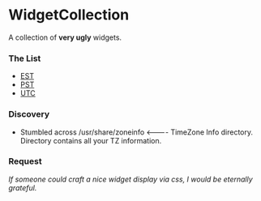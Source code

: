 # WidgetCollection
A collection of **very ugly** widgets.

### The List
- [EST](EST.coffee)
- [PST](PST.coffee)
- [UTC](UTC.coffee)

### Discovery
- Stumbled across /usr/share/zoneinfo <---- TimeZone Info directory. Directory contains all your TZ information.

### Request
*If someone could craft a nice widget display via css, I would be eternally grateful.*
